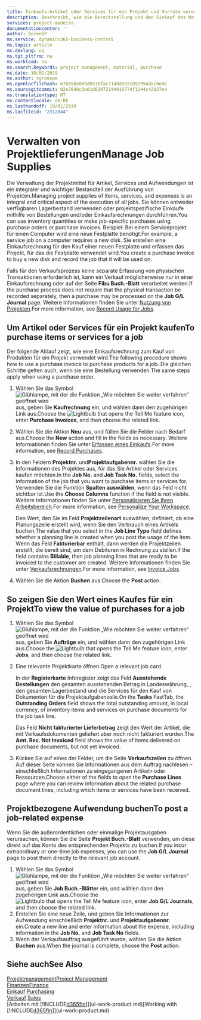 ```yaml
---
title: Einkaufs-Artikel oder Services für ein Projekt und Vorräte verwalten| Microsoft Docs
description: Beschreibt, wie die Bereitstellung und den Einkauf des Materials und Servicearten in Projekten verwaltet wird.
services: project-madeira
documentationcenter: ''
author: SorenGP
ms.service: dynamics365-business-central
ms.topic: article
ms.devlang: na
ms.tgt_pltfrm: na
ms.workload: na
ms.search.keywords: project management, material, purchase
ms.date: 10/01/2019
ms.author: sgroespe
ms.openlocfilehash: 676658e869d0310fac71dda592c892994dac0edc
ms.sourcegitcommit: 02e704bc3e01d62072144919774f1244c42827e4
ms.translationtype: HT
ms.contentlocale: de-DE
ms.lasthandoff: 10/01/2019
ms.locfileid: "2312844"
---
```

# <a name="manage-job-supplies"></a><span data-ttu-id="17f9d-103">Verwalten von Projektlieferungen</span><span class="sxs-lookup"><span data-stu-id="17f9d-103">Manage Job Supplies</span></span>
<span data-ttu-id="17f9d-104">Die Verwaltung der Projektmittel für Artikel, Services und Aufwendungen ist ein integraler und wichtiger Bestandteil der Ausführung von Projekten.</span><span class="sxs-lookup"><span data-stu-id="17f9d-104">Managing project supplies of items, services, and expenses is an integral and critical aspect of the execution of all jobs.</span></span> <span data-ttu-id="17f9d-105">Sie können entweder verfügbaren Lagerbestand verwenden oder projektspezifische Einkäufe mithilfe von Bestellungen und/oder Einkaufsrechnungen durchführen.</span><span class="sxs-lookup"><span data-stu-id="17f9d-105">You can use inventory quantities or make job-specific purchases using purchase orders or purchase invoices.</span></span> <span data-ttu-id="17f9d-106">Beispiel: Bei einem Serviceprojekt für einen Computer wird eine neue Festplatte benötigt.</span><span class="sxs-lookup"><span data-stu-id="17f9d-106">For example, a service job on a computer requires a new disk.</span></span> <span data-ttu-id="17f9d-107">Sie erstellen eine Einkaufsrechnung für den Kauf einer neuen Festplatte und erfassen das Projekt, für das die Festplatte verwendet wird.</span><span class="sxs-lookup"><span data-stu-id="17f9d-107">You create a purchase invoice to buy a new disk and record the job that it will be used on.</span></span>

<span data-ttu-id="17f9d-108">Falls für den Verkaufsprozess keine separate Erfassung von physischen Transaktionen erforderlich ist, kann ein Verkauf möglicherweise nur in einer Einkaufsrechnung oder auf der Seite **Fibu Buch.-Blatt** verarbeitet werden.</span><span class="sxs-lookup"><span data-stu-id="17f9d-108">If the purchase process does not require that the physical transaction be recorded separately, then a purchase may be processed on the **Job G/L Journal** page.</span></span> <span data-ttu-id="17f9d-109">Weitere Informationen finden Sie unter [Nutzung von Projekten](projects-how-record-job-usage.md).</span><span class="sxs-lookup"><span data-stu-id="17f9d-109">For more information, see [Record Usage for Jobs](projects-how-record-job-usage.md).</span></span>

## <a name="to-purchase-items-or-services-for-a-job"></a><span data-ttu-id="17f9d-110">Um Artikel oder Services für ein Projekt kaufen</span><span class="sxs-lookup"><span data-stu-id="17f9d-110">To purchase items or services for a job</span></span>
<span data-ttu-id="17f9d-111">Der folgende Ablauf zeigt, wie eine Einkaufsrechnung zum Kauf von Produkten für ein Projekt verwendet wird.</span><span class="sxs-lookup"><span data-stu-id="17f9d-111">The following procedure shows how to use a purchase invoice to purchase products for a job.</span></span> <span data-ttu-id="17f9d-112">Die gleichen Schritte gelten auch, wenn sie eine Bestellung verwenden.</span><span class="sxs-lookup"><span data-stu-id="17f9d-112">The same steps apply when using a purchase order.</span></span>  

1. <span data-ttu-id="17f9d-113">Wählen Sie das Symbol ![Glühlampe, mit der die Funktion „Wie möchten Sie weiter verfahren“ geöffnet wird](media/ui-search/search_small.png "Wie möchten Sie weiter verfahren?") aus, geben Sie **Kaufrechnung** ein, und wählen dann den zugehörigen Link aus.</span><span class="sxs-lookup"><span data-stu-id="17f9d-113">Choose the ![Lightbulb that opens the Tell Me feature](media/ui-search/search_small.png "Tell me what you want to do") icon, enter **Purchase Invoices**, and then choose the related link.</span></span>  
2. <span data-ttu-id="17f9d-114">Wählen Sie die Aktion **Neu** aus, und füllen Sie die Felder nach Bedarf aus.</span><span class="sxs-lookup"><span data-stu-id="17f9d-114">Choose the **New** action and fill in the fields as necessary.</span></span> <span data-ttu-id="17f9d-115">Weitere Informationen finden Sie unter [Erfassen eines Einkaufs](purchasing-how-record-purchases.md).</span><span class="sxs-lookup"><span data-stu-id="17f9d-115">For more information, see [Record Purchases](purchasing-how-record-purchases.md).</span></span>
3. <span data-ttu-id="17f9d-116">In den Feldern **Projektnr.** und**Projektaufgabennr.** wählen Sie die Informationen des Projektes aus, für das Sie Artikel oder Services kaufen möchten.</span><span class="sxs-lookup"><span data-stu-id="17f9d-116">In the **Job No.** and **Job Task No.** fields, select the information of the job that you want to purchase items or services for.</span></span> <span data-ttu-id="17f9d-117">Verwenden Sie die Funktion **Spalten auswählen**, wenn das Feld nicht sichtbar ist.</span><span class="sxs-lookup"><span data-stu-id="17f9d-117">Use the **Choose Columns** function if the field is not visible.</span></span> <span data-ttu-id="17f9d-118">Weitere Informationen finden Sie unter [Personalisieren Sie Ihren Arbeitsbereich](ui-personalization-user.md).</span><span class="sxs-lookup"><span data-stu-id="17f9d-118">For more information, see [Personalize Your Workspace](ui-personalization-user.md).</span></span>

    <span data-ttu-id="17f9d-119">Den Wert, den Sie im Feld **Projektzeilenart** auswählen, definiert, ob eine Planungszeile erstellt wird, wenn Sie den Verbrauch eines Artikels buchen.</span><span class="sxs-lookup"><span data-stu-id="17f9d-119">The value that you select in the **Job Line Type** field defines whether a planning line is created when you post the usage of the item.</span></span> <span data-ttu-id="17f9d-120">Wenn das Feld **Fakturierbar** enthält, dann werden die Projektzeilen erstellt, die bereit sind, um dem Debitoren in Rechnung zu stellen.</span><span class="sxs-lookup"><span data-stu-id="17f9d-120">If the field contains **Billable**, then job planning lines that are ready to be invoiced to the customer are created.</span></span> <span data-ttu-id="17f9d-121">Weitere Informationen finden Sie unter [Verkaufsrechnungen](projects-how-invoice-jobs.md).</span><span class="sxs-lookup"><span data-stu-id="17f9d-121">For more information, see [Invoice Jobs](projects-how-invoice-jobs.md).</span></span>
4. <span data-ttu-id="17f9d-122">Wählen Sie die Aktion **Buchen** aus.</span><span class="sxs-lookup"><span data-stu-id="17f9d-122">Choose the **Post** action.</span></span>

## <a name="to-view-the-value-of-purchases-for-a-job"></a><span data-ttu-id="17f9d-123">So zeigen Sie den Wert eines Kaufes für ein Projekt</span><span class="sxs-lookup"><span data-stu-id="17f9d-123">To view the value of purchases for a job</span></span>
1. <span data-ttu-id="17f9d-124">Wählen Sie das Symbol ![Glühlampe, mit der die Funktion „Wie möchten Sie weiter verfahren“ geöffnet wird](media/ui-search/search_small.png "Wie möchten Sie weiter verfahren?") aus, geben Sie **Aufträge** ein, und wählen dann den zugehörigen Link aus.</span><span class="sxs-lookup"><span data-stu-id="17f9d-124">Choose the ![Lightbulb that opens the Tell Me feature](media/ui-search/search_small.png "Tell me what you want to do") icon, enter **Jobs**, and then choose the related link.</span></span>
2. <span data-ttu-id="17f9d-125">Eine relevante Projektkarte öffnen.</span><span class="sxs-lookup"><span data-stu-id="17f9d-125">Open a relevant job card.</span></span>

    <span data-ttu-id="17f9d-126">In der **Registerkarte** Inforegister zeigt das Feld **Ausstehende Bestellungen** den gesamten ausstehenden Betrag in Landeswährung, , den gesamten Lagerbestand und die Services für den Kauf von Dokumenten für die Projektaufgabenzeile.</span><span class="sxs-lookup"><span data-stu-id="17f9d-126">On the **Tasks** FastTab, the **Outstanding Orders** field shows the total outstanding amount, in local currency, of inventory items and services on purchase documents for the job task line.</span></span>  

    <span data-ttu-id="17f9d-127">Das Feld **Nicht fakturierter Lieferbetrag** zeigt den Wert der Artikel, die mit Verkaufsdokumenten geliefert aber noch nicht fakturiert wurden.</span><span class="sxs-lookup"><span data-stu-id="17f9d-127">The **Amt. Rec. Not Invoiced** field shows the value of items delivered on purchase documents, but not yet invoiced.</span></span>  
3. <span data-ttu-id="17f9d-128">Klicken Sie auf eines der Felder, um die Seite **Verkaufszeilen** zu öffnen. Auf dieser Seite können Sie Informationen aus dem Auftrag nachlesen – einschließlich Informationen zu eingegangenen Artikeln oder Ressourcen.</span><span class="sxs-lookup"><span data-stu-id="17f9d-128">Choose either of the fields to open the **Purchase Lines** page where you can review information about the related purchase document lines, including which items or services have been received.</span></span>

## <a name="to-post-a-job-related-expense"></a><span data-ttu-id="17f9d-129">Projektbezogene Aufwendung buchen</span><span class="sxs-lookup"><span data-stu-id="17f9d-129">To post a job-related expense</span></span>
<span data-ttu-id="17f9d-130">Wenn Sie die außerordentlichen oder einmalige Projektausgaben verursachen, können Sie die Seite **Projekt Buch.-Blatt** verwenden, um diese direkt auf das Konto des entsprechenden Projekts zu buchen.</span><span class="sxs-lookup"><span data-stu-id="17f9d-130">If you incur extraordinary or one-time job expenses, you can use the **Job G/L Journal** page to post them directly to the relevant job account.</span></span>

1. <span data-ttu-id="17f9d-131">Wählen Sie das Symbol ![Glühlampe, mit der die Funktion „Wie möchten Sie weiter verfahren“ geöffnet wird](media/ui-search/search_small.png "Wie möchten Sie weiter verfahren?") aus, geben Sie **Job Buch.-Blätter** ein, und wählen dann den zugehörigen Link aus.</span><span class="sxs-lookup"><span data-stu-id="17f9d-131">Choose the ![Lightbulb that opens the Tell Me feature](media/ui-search/search_small.png "Tell me what you want to do") icon, enter **Job G/L Journals**, and then choose the related link.</span></span>  
2. <span data-ttu-id="17f9d-132">Erstellen Sie eine neue Zeile, und geben Sie Informationen zur Aufwendung einschließlich  **Projektnr.** und **Projektaufgabennr.** ein.</span><span class="sxs-lookup"><span data-stu-id="17f9d-132">Create a new line and enter information about the expense, including information in the **Job No.** and **Job Task No** fields.</span></span>  
3. <span data-ttu-id="17f9d-133">Wenn der Verkaufsauftrag ausgeführt wurde, wählen Sie die Aktion **Buchen** aus.</span><span class="sxs-lookup"><span data-stu-id="17f9d-133">When the journal is complete, choose the **Post** action.</span></span>

## <a name="see-also"></a><span data-ttu-id="17f9d-134">Siehe auch</span><span class="sxs-lookup"><span data-stu-id="17f9d-134">See Also</span></span>
[<span data-ttu-id="17f9d-135">Projektmanagement</span><span class="sxs-lookup"><span data-stu-id="17f9d-135">Project Management</span></span>](projects-manage-projects.md)  
[<span data-ttu-id="17f9d-136">Finanzen</span><span class="sxs-lookup"><span data-stu-id="17f9d-136">Finance</span></span>](finance.md)  
<span data-ttu-id="17f9d-137">[Einkauf](purchasing-manage-purchasing.md)       </span><span class="sxs-lookup"><span data-stu-id="17f9d-137">[Purchasing](purchasing-manage-purchasing.md)       </span></span>  
<span data-ttu-id="17f9d-138">[Verkauf](sales-manage-sales.md)    </span><span class="sxs-lookup"><span data-stu-id="17f9d-138">[Sales](sales-manage-sales.md)    </span></span>  
<span data-ttu-id="17f9d-139">[Arbeiten mit [!INCLUDE[d365fin](includes/d365fin_md.md)]](ui-work-product.md)</span><span class="sxs-lookup"><span data-stu-id="17f9d-139">[Working with [!INCLUDE[d365fin](includes/d365fin_md.md)]](ui-work-product.md)</span></span>  
